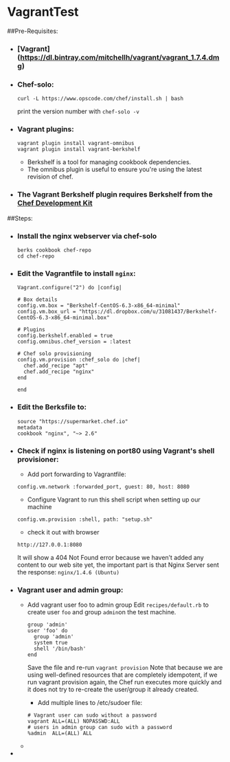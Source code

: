 # VagrantTest
##Pre-Requisites:
+ ### [Vagrant] (https://dl.bintray.com/mitchellh/vagrant/vagrant_1.7.4.dmg)

+ ### Chef-solo:
  ```
  curl -L https://www.opscode.com/chef/install.sh | bash
  ```
  print the version number with `chef-solo -v` 
+ ### Vagrant plugins:
  ```
  vagrant plugin install vagrant-omnibus
  vagrant plugin install vagrant-berkshelf
  ```
  
  * Berkshelf is a tool for managing cookbook dependencies. 
  * The omnibus plugin is useful to ensure you're using the latest revision of chef. 

+ ### The Vagrant Berkshelf plugin requires Berkshelf from the [Chef Development Kit](https://downloads.getchef.com/chef-dk)

##Steps:

+ ### Install the nginx webserver via chef-solo
  ```
  berks cookbook chef-repo
  cd chef-repo
  ```
  
+ ### Edit the Vagrantfile to install `nginx`:
  ```
  Vagrant.configure("2") do |config|

  # Box details
  config.vm.box = "Berkshelf-CentOS-6.3-x86_64-minimal"
  config.vm.box_url = "https://dl.dropbox.com/u/31081437/Berkshelf-CentOS-6.3-x86_64-minimal.box"

  # Plugins
  config.berkshelf.enabled = true
  config.omnibus.chef_version = :latest

  # Chef solo provisioning
  config.vm.provision :chef_solo do |chef|
    chef.add_recipe "apt"
    chef.add_recipe "nginx"
  end

  end
  ```
  
+ ### Edit the Berksfile to:
  ```
  source "https://supermarket.chef.io"
  metadata
  cookbook "nginx", "~> 2.6"
  ```
  
+ ### Check if nginx is listening on port80 using Vagrant's shell provisioner:
  * Add port forwarding to Vagrantfile:
  ```
  config.vm.network :forwarded_port, guest: 80, host: 8080
  ```
  
  * Configure Vagrant to run this shell script when setting up our machine
  ```
  config.vm.provision :shell, path: "setup.sh"
  ```
  * check it out with browser
  ```
  http://127.0.0.1:8080
  ```
  It will show a 404 Not Found error because we haven’t added any content to our web site yet, the important part is that Nginx Server sent the response: `nginx/1.4.6 (Ubuntu)`

+ ### Vagrant user and admin group:
  
  * Add vagrant user foo to admin group
    Edit `recipes/default.rb` to create user `foo` and group `admin`on the test machine.
    ```
    group 'admin'
    user 'foo' do
      group 'admin'
      system true
      shell '/bin/bash'
    end
    ```
    Save the file and re-run `vagrant provision`
    Note that because we are using well-defined resources that are completely idempotent, if we run vagrant provision again, the Chef run executes more quickly and it does not try to re-create the user/group it already created.
    
    * Add multiple lines to /etc/sudoer file:
    ```
    # Vagrant user can sudo without a password
    vagrant ALL=(ALL) NOPASSWD:ALL
    # users in admin group can sudo with a password
    %admin  ALL=(ALL) ALL
    ```
  
  * 
+ 
